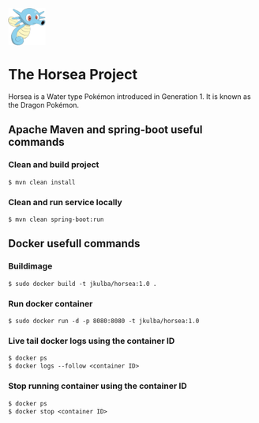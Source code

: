 <a href="https://github.com/jkulba/Horsea/">
    <img alt="Horsea Project" src="https://github.com/jkulba/Horsea/blob/main/horsea.png"
    width="75" height="75">
</a>

# The Horsea Project

Horsea is a Water type Pokémon introduced in Generation 1. It is known as the Dragon Pokémon.

## Apache Maven and spring-boot useful commands

### Clean and build project

```
$ mvn clean install
```

### Clean and run service locally

```
$ mvn clean spring-boot:run
```

## Docker usefull commands

### Buildimage

```
$ sudo docker build -t jkulba/horsea:1.0 .
```

### Run docker container

```
$ sudo docker run -d -p 8080:8080 -t jkulba/horsea:1.0
```

### Live tail docker logs using the container ID

```
$ docker ps
$ docker logs --follow <container ID>
```

### Stop running container using the container ID

```
$ docker ps
$ docker stop <container ID>
```
